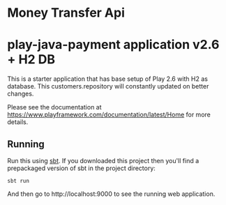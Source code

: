 # Money Transfer Api


# play-java-payment application v2.6 + H2 DB

This is a starter application that has base setup of Play 2.6 with H2 as database. This customers.repository will constantly updated on better changes.

Please see the documentation at https://www.playframework.com/documentation/latest/Home for more details.

## Running

Run this using [sbt](http://www.scala-sbt.org/).  If you downloaded this project then you'll find a prepackaged version of sbt in the project directory:

```
sbt run
```

And then go to http://localhost:9000 to see the running web application.
